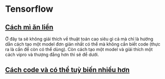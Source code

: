 # Tensorflow


## [Cách mì ăn liền](./fast_and_ez.html)

Ở đây ta sẽ không giải thích về thuật toán cao siêu gì cả mà chỉ là hướng dẫn cách tạo một model đơn giản nhất có thể mà không cần biết code (thực ra là cần để còn có thể dùng). Còn cách tạo một model và giải thích một cách vipro và thượng đẳng hơn thì sẽ để dưới.

## [Cách code và có thể tuỳ biến nhiều hơn]()
